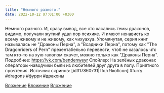 ```yaml
---
title: "Немного разного."
date: 2022-10-12 07:01:00 +0300
---
```


Немного разного.
И, сразу вывод, все кто касались темы драконов, видимо, получали жуткий удал пор психике. И имеют ненависть ко всему живому и не живому, как чихуахуа.
Упомянутая, серия книг называлась не "Драконы Перна", а "Всадники Перна", потому как "The Dragonriders of Pern" презентабельно перевести, чтоб не казалось что там кто-то на хую галопом скачет, можно только как "Драконы Перна". Подробнее: https://vk.com/bendenweyr
Спойлер:
На зелёных драконах операторы-наводчики были из любителей друг друга в попу.
Приятного прочтения.
Источник скринов:
[id317860731|Пол Якобсон]
#furry #dragons #фурри #драконы


[Вложение](/assets/vk_photos/3/-Sjgu3mmuAk.jpg)
[Вложение](/assets/vk_photos/3/tiEW7CoeXnM.jpg)
[Вложение](/assets/vk_photos/3/JqZIrXC2vSY.jpg)
